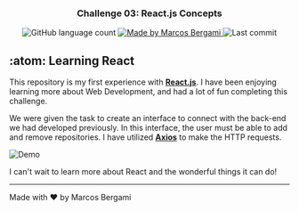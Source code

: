 <h3 align="center">
    Challenge 03: React.js Concepts
</h3>

<p align="center">
  <img alt="GitHub language count" src="https://img.shields.io/github/languages/count/marcosbergami/reactjs-concepts-challenge?color=blueviolet">

  <a href="https://www.linkedin.com/in/marcos-bergami-160771112">
    <img alt="Made by Marcos Bergami" src="https://img.shields.io/badge/made%20by-Marcos%20Bergami-blueviolet">
  </a>

  <img alt="Last commit" src="https://img.shields.io/github/last-commit/marcosbergami/reactjs-concepts-challenge">
</p>

## :atom: Learning React

This repository is my first experience with **[React.js](https://reactjs.org/)**. I have been enjoying learning more about Web Development, and had a lot of fun completing this challenge.

We were given the task to create an interface to connect with the back-end we had developed previously. In this interface, the user must be able to add and remove repositories. I have utilized **[Axios](https://github.com/axios/axios)** to make the HTTP requests.

<img alt="Demo" src="https://user-images.githubusercontent.com/56553101/101552952-61d35d00-3979-11eb-82af-cf57d4c572f1.gif" />

I can't wait to learn more about React and the wonderful things it can do!

---

Made with :heart: by Marcos Bergami